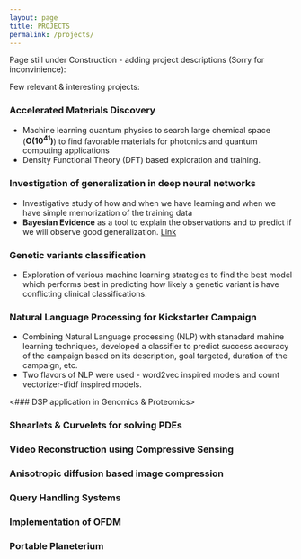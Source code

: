```yaml
---
layout: page
title: PROJECTS
permalink: /projects/
---
```


Page still under Construction - adding project descriptions (Sorry for inconvinience): 

Few relevant & interesting projects:

### Accelerated Materials Discovery
  * Machine learning quantum physics to search large chemical space (**O(10<sup>41</sup>)**) to find favorable materials for photonics and quantum computing applications
  * Density Functional Theory (DFT) based exploration and training. 


### Investigation of generalization in deep neural networks
  * Investigative study of how and when we have learning and when we have simple memorization of the training data
  * **Bayesian Evidence** as a tool to explain the observations and to predict if we will observe good generalization. [Link](generalization_nn.pdf)


### Genetic variants classification 
  * Exploration of various machine learning strategies to find the best model which performs best in predicting how likely a genetic variant is have conflicting clinical classifications. 
  
### Natural Language Processing for Kickstarter Campaign 
 * Combining Natural Language processing (NLP) with stanadard mahine learning techniques, developed a classifier to predict success accuracy of the campaign based on its description, goal targeted, duration of the campaign, etc.
 * Two flavors of NLP were used - word2vec inspired models and count vectorizer-tfidf inspired models. 

<### DSP application in Genomics & Proteomics>
### Shearlets & Curvelets for solving PDEs
### Video Reconstruction using Compressive Sensing
### Anisotropic diffusion based image compression
### Query Handling Systems
### Implementation of OFDM
### Portable Planeterium
